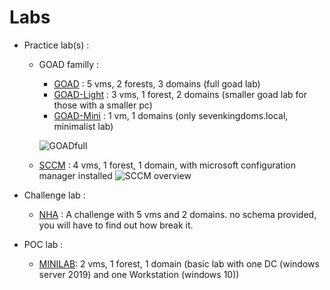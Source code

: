 # Labs

- Practice lab(s) :
    - GOAD familly :
        - [GOAD](GOAD.md) : 5 vms, 2 forests, 3 domains (full goad lab)
        - [GOAD-Light](GOAD-Light.md) : 3 vms, 1 forest, 2 domains (smaller goad lab for those with a smaller pc)
        - [GOAD-Mini](GOAD-Mini.md) : 1 vm, 1 domains (only sevenkingdoms.local, minimalist lab)

        ![GOADfull](../img/diagram-GOADv3-full.png)
   
    - [SCCM](SCCM.md) : 4 vms, 1 forest, 1 domain, with microsoft configuration manager installed
    ![SCCM overview](../img/SCCMLAB_overview.png)

- Challenge lab :
    - [NHA](NHA.md) : A challenge with 5 vms and 2 domains. no schema provided, you will have to find out how break it.

- POC lab :
    - [MINILAB](MINILAB.md): 2 vms, 1 forest, 1 domain (basic lab with one DC (windows server 2019) and one Workstation (windows 10))
